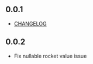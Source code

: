 ## 0.0.1

* [CHANGELOG](https://github.com/JahezAcademy/flutter_rocket/blob/dev/packages/flutter_rocket/CHANGELOG.md)

## 0.0.2

* Fix nullable rocket value issue
